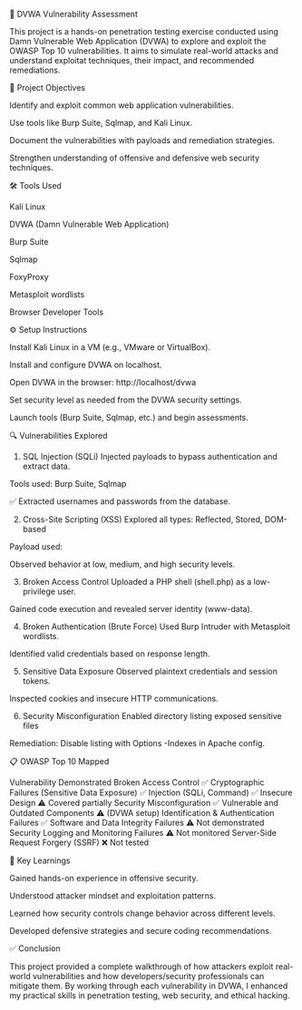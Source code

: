 🔐 DVWA Vulnerability Assessment

This project is a hands-on penetration testing exercise conducted using Damn Vulnerable Web Application (DVWA) to explore and exploit the OWASP Top 10 vulnerabilities. It aims to simulate real-world attacks and understand exploitat techniques, their impact, and recommended remediations.

📌 Project Objectives

Identify and exploit common web application vulnerabilities.

Use tools like Burp Suite, Sqlmap, and Kali Linux.

Document the vulnerabilities with payloads and remediation strategies.

Strengthen understanding of offensive and defensive web security techniques.

🛠️ Tools Used

Kali Linux

DVWA (Damn Vulnerable Web Application)

Burp Suite

Sqlmap

FoxyProxy

Metasploit wordlists

Browser Developer Tools

⚙️ Setup Instructions

Install Kali Linux in a VM (e.g., VMware or VirtualBox).

Install and configure DVWA on localhost.

Open DVWA in the browser: http://localhost/dvwa

Set security level as needed from the DVWA security settings.

Launch tools (Burp Suite, Sqlmap, etc.) and begin assessments.

🔍 Vulnerabilities Explored

1. SQL Injection (SQLi)
Injected payloads to bypass authentication and extract data.

Tools used: Burp Suite, Sqlmap

✅ Extracted usernames and passwords from the database.

2. Cross-Site Scripting (XSS)
Explored all types: Reflected, Stored, DOM-based

Payload used: <script>alert('xss')</script>

Observed behavior at low, medium, and high security levels.

3. Broken Access Control
Uploaded a PHP shell (shell.php) as a low-privilege user.

Gained code execution and revealed server identity (www-data).

4. Broken Authentication (Brute Force)
Used Burp Intruder with Metasploit wordlists.

Identified valid credentials based on response length.

5. Sensitive Data Exposure
Observed plaintext credentials and session tokens.

Inspected cookies and insecure HTTP communications.

6. Security Misconfiguration
Enabled directory listing exposed sensitive files

Remediation: Disable listing with Options -Indexes in Apache config.

📋 OWASP Top 10 Mapped

Vulnerability	Demonstrated
Broken Access Control	✅
Cryptographic Failures (Sensitive Data Exposure)	✅
Injection (SQLi, Command)	✅
Insecure Design	⚠️ Covered partially
Security Misconfiguration	✅
Vulnerable and Outdated Components	⚠️ (DVWA setup)
Identification & Authentication Failures	✅
Software and Data Integrity Failures	⚠️ Not demonstrated
Security Logging and Monitoring Failures	⚠️ Not monitored
Server-Side Request Forgery (SSRF)	❌ Not tested

🧠 Key Learnings

Gained hands-on experience in offensive security.

Understood attacker mindset and exploitation patterns.

Learned how security controls change behavior across different levels.

Developed defensive strategies and secure coding recommendations.

✅ Conclusion

This project provided a complete walkthrough of how attackers exploit real-world vulnerabilities and how developers/security professionals can mitigate them. By working through each vulnerability in DVWA, I enhanced my practical skills in penetration testing, web security, and ethical hacking.

